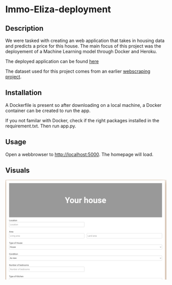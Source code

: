 # Immo-Eliza-deployment


## Description
We were tasked with creating an web application that takes in housing data and predicts a price for this house. The main focus of this project was the deployement of a Machine Learning model through Docker and Heroku.

The deployed application can be found [here](https://eliza-price-predictor.herokuapp.com/)

The dataset used for this project comes from an earlier [webscraping project](https://github.com/BertramDHooge/challenge-collecting-data).

## Installation
A Dockerfile is present so after downloading on a local machine, a Docker container can be created to run the app.

If you not familar with Docker, check if the right packages installed in the requirement.txt. Then run app.py.

## Usage

Open a webbrowser to [http://localhost:5000](http://localhost:5000). The homepage will load.

## Visuals
   
 ![alt text](img/Visual.png "Logo Title Text 1")

